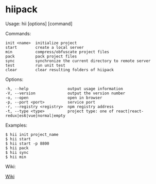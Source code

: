 # hiipack

  Usage: hii [options] [command]


  Commands:

    init <name>  initialize project
    start        create a local server
    min          compress/obfuscate project files
    pack         pack project files
    sync         synchronize the current directory to remote server
    test         run unit test
    clear        clear resulting folders of hiipack

  Options:

    -h, --help                 output usage information
    -V, --version              output the version number
    -o, --open                 open in browser
    -p, --port <port>          service port
    -r, --registry <registry>  npm registry address
    -t, --type <type>          project type: one of react|react-redux|es6|vue|normal|empty

  Examples:

    $ hii init project_name
    $ hii start
    $ hii start -p 8800
    $ hii pack
    $ hii sync
    $ hii min

    
  Wiki:
  
  [Wiki](https://github.com/zdying/hiipack/wiki/hiipack-%E4%BD%BF%E7%94%A8%E8%AF%B4%E6%98%8E)